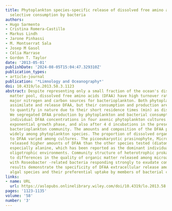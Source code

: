 ```yaml
---
title: Phytoplankton species‐specific release of dissolved free amino acids and their
  selective consumption by bacteria
authors:
- Hugo Sarmento
- Cristina Romera-Castillo
- Markus Lindh
- Jarone Pinhassi
- M. Montserrat Sala
- Josep M Gasol
- Cèlia Marrase
- Gordon T. Taylor
date: '2013-05-01'
publishDate: '2024-08-05T15:04:47.329310Z'
publication_types:
- article-journal
publication: '*Limnology and Oceanography*'
doi: 10.4319/lo.2013.58.3.1123
abstract: Despite representing only a small fraction of the ocean's dissolved organic
  matter pool, dissolved free amino acids (DFAA) have high turnover rates and are
  major nitrogen and carbon sources for bacterioplankton. Both phytoplankton and bacterioplankton
  assimilate and release DFAA, but their consumption and production are difficult
  to quantify in nature due to their short residence times (min) as dissolved monomers.
  We segregated DFAA production by phytoplankton and bacterial consumption by measuring
  individual DFAA concentrations in four axenic phytoplankton cultures during the
  exponential growth phase, and also after 4 d incubations in the presence of a natural
  bacterioplankton community. The amounts and composition of the DFAA pool varied
  widely among phytoplankton species. The proportion of dissolved organic carbon attributed
  to DFAA varied among cultures. The picoeukaryotic prasinophyte, Micromonas pusilla,
  released higher amounts of DFAA than the other species tested (diatoms and dinoflagellate),
  especially alanine, which has been reported as the dominant individual DFAA in some
  oligotrophic environments. Community structure of heterotrophic prokaryotes responded
  to differences in the quality of organic matter released among microalgal species,
  with Roseobacter ‐related bacteria responding strongly to exudate composition. Our
  results demonstrate the specificity of DFAA extracellular release among several
  algal species and their preferential uptake by members of bacterial communities.
links:
- name: URL
  url: https://aslopubs.onlinelibrary.wiley.com/doi/10.4319/lo.2013.58.3.1123
pages: '1123-1135'
volume: '58'
number: '3'
---
```

